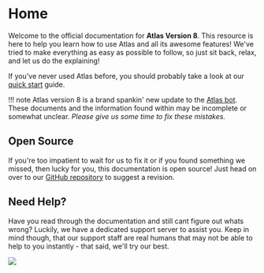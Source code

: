 # Home
Welcome to the official documentation for **Atlas Version 8**. This resource is here to help you learn how to use Atlas and all its awesome features! We've tried to make everything as easy as possible to follow, so just sit back, relax, and let us do the explaining!

If you've never used Atlas before, you should probably take a look at our [quick start](/docs/quick_start.md/) guide. 

!!! note Atlas version 8 is a brand spankin' new update to the [Atlas bot](https://atlasbot.xyz/). These documents and the information found within may be incomplete or somewhat unclear. *Please give us some time to fix these mistakes.* 

## Open Source
If you're too impatient to wait for us to fix it or if you found something we missed, then lucky for you, this documentation is open source! Just head on over to our [GitHub repository](https://github.com/get-atlas/docs/) to suggest a revision.

## Need Help?
Have you read through the documentation and still cant figure out whats wrong? Luckily, we have a dedicated support server to assist you. Keep in mind though, that our support staff are real humans that may not be able to help to you instantly - that said, we'll try our best.

[<img src="https://discordapp.com/api/guilds/345177567541723137/embed.png?style=banner2">](https://atlasbot.xyz/support)
